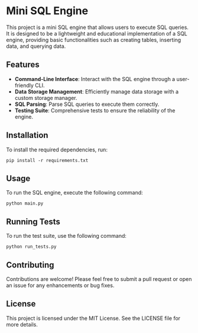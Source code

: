 # Mini SQL Engine

This project is a mini SQL engine that allows users to execute SQL queries. It is designed to be a lightweight and educational implementation of a SQL engine, providing basic functionalities such as creating tables, inserting data, and querying data.

## Features

- **Command-Line Interface**: Interact with the SQL engine through a user-friendly CLI.
- **Data Storage Management**: Efficiently manage data storage with a custom storage manager.
- **SQL Parsing**: Parse SQL queries to execute them correctly.
- **Testing Suite**: Comprehensive tests to ensure the reliability of the engine.

## Installation

To install the required dependencies, run:

```
pip install -r requirements.txt
```

## Usage

To run the SQL engine, execute the following command:

```
python main.py
```

## Running Tests

To run the test suite, use the following command:

```
python run_tests.py
```

## Contributing

Contributions are welcome! Please feel free to submit a pull request or open an issue for any enhancements or bug fixes.

## License

This project is licensed under the MIT License. See the LICENSE file for more details.